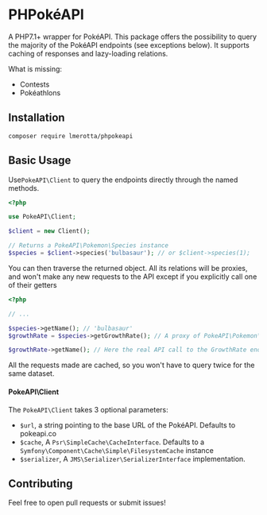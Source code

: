 # PHPokéAPI

A PHP7.1+ wrapper for PokéAPI. This package offers the possibility to query the majority of the PokéAPI endpoints (see exceptions below). It supports caching of responses and lazy-loading relations.

What is missing:

- Contests
- Pokéathlons

## Installation

`composer require lmerotta/phpokeapi`

## Basic Usage

Use`PokeAPI\Client` to query the endpoints directly through the named methods.

```php
<?php

use PokeAPI\Client;

$client = new Client();

// Returns a PokeAPI\Pokemon\Species instance
$species = $client->species('bulbasaur'); // or $client->species(1);

````
You can then traverse the returned object. All its relations will be proxies, and won't make any new requests to the API except if you explicitly call one of their getters

```php
<?php

// ...

$species->getName(); // 'bulbasaur'
$growthRate = $species->getGrowthRate(); // A proxy of PokeAPI\Pokemon\GrowthRate 

$growthRate->getName(); // Here the real API call to the GrowthRate endpoint is made 

```

All the requests made are cached, so you won't have to query twice for the same dataset.

#### PokeAPI\Client

The `PokeAPI\Client` takes 3 optional parameters:
- `$url`, a string pointing to the base URL of the PokéAPI. Defaults to pokeapi.co
- `$cache`, A `Psr\SimpleCache\CacheInterface`. Defaults to a `Symfony\Component\Cache\Simple\FilesystemCache` instance
- `$serializer`, A `JMS\Serializer\SerializerInterface` implementation.

## Contributing

Feel free to open pull requests or submit issues!
